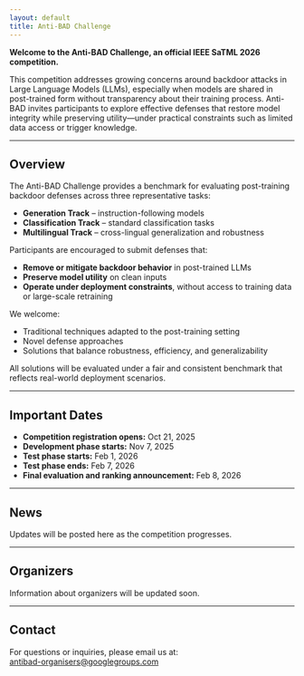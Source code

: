 ```yaml
---
layout: default
title: Anti-BAD Challenge
---
```


**Welcome to the Anti-BAD Challenge, an official IEEE SaTML 2026 competition.**

This competition addresses growing concerns around backdoor attacks in Large Language Models (LLMs), especially when models are shared in post-trained form without transparency about their training process. Anti-BAD invites participants to explore effective defenses that restore model integrity while preserving utility—under practical constraints such as limited data access or trigger knowledge.

---

## Overview

The Anti-BAD Challenge provides a benchmark for evaluating post-training backdoor defenses across three representative tasks:
- **Generation Track** – instruction-following models  
- **Classification Track** – standard classification tasks  
- **Multilingual Track** – cross-lingual generalization and robustness

Participants are encouraged to submit defenses that:
- **Remove or mitigate backdoor behavior** in post-trained LLMs  
- **Preserve model utility** on clean inputs  
- **Operate under deployment constraints**, without access to training data or large-scale retraining

We welcome:
- Traditional techniques adapted to the post-training setting  
- Novel defense approaches  
- Solutions that balance robustness, efficiency, and generalizability

All solutions will be evaluated under a fair and consistent benchmark that reflects real-world deployment scenarios.

---

## Important Dates

- **Competition registration opens:** Oct 21, 2025  
- **Development phase starts:** Nov 7, 2025  
- **Test phase starts:** Feb 1, 2026  
- **Test phase ends:** Feb 7, 2026  
- **Final evaluation and ranking announcement:** Feb 8, 2026

---

## News

Updates will be posted here as the competition progresses.

---

## Organizers

Information about organizers will be updated soon.

---

## Contact

For questions or inquiries, please email us at:  
[antibad-organisers@googlegroups.com](mailto:antibad-organisers@googlegroups.com)
